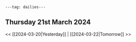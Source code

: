 ```
---tag: dailies---
```

## Thursday 21st March 2024


<< [[2024-03-20|Yesterday]] | [[2024-03-22|Tomorrow]] >>




